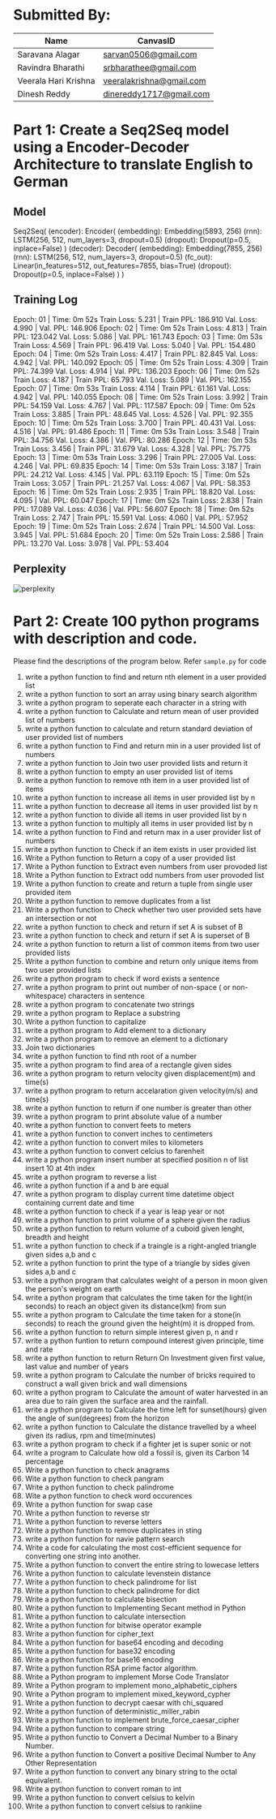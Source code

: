 # Submitted By:

| **Name**                  |  **CanvasID**                                                                    									             |
|---------------------------|----------------------------------------------------------------------------------------------------------------------------------------------------------------|
| Saravana Alagar           | sarvan0506@gmail.com                                                                                      |
| Ravindra Bharathi         | srbharathee@gmail.com                                                               									    |
| Veerala Hari Krishna      | veeralakrishna@gmail.com                                                            									    |
| Dinesh Reddy              | dinereddy1717@gmail.com                                                             									    |

# Part 1: Create a Seq2Seq model using a Encoder-Decoder Architecture to translate English to German

## Model

Seq2Seq(
  (encoder): Encoder(
    (embedding): Embedding(5893, 256)
    (rnn): LSTM(256, 512, num_layers=3, dropout=0.5)
    (dropout): Dropout(p=0.5, inplace=False)
  )
  (decoder): Decoder(
    (embedding): Embedding(7855, 256)
    (rnn): LSTM(256, 512, num_layers=3, dropout=0.5)
    (fc_out): Linear(in_features=512, out_features=7855, bias=True)
    (dropout): Dropout(p=0.5, inplace=False)
  )
)

## Training Log

Epoch: 01 | Time: 0m 52s
	Train Loss: 5.231 | Train PPL: 186.910
	 Val. Loss: 4.990 |  Val. PPL: 146.906
Epoch: 02 | Time: 0m 52s
	Train Loss: 4.813 | Train PPL: 123.042
	 Val. Loss: 5.086 |  Val. PPL: 161.743
Epoch: 03 | Time: 0m 53s
	Train Loss: 4.569 | Train PPL:  96.419
	 Val. Loss: 5.040 |  Val. PPL: 154.480
Epoch: 04 | Time: 0m 52s
	Train Loss: 4.417 | Train PPL:  82.845
	 Val. Loss: 4.942 |  Val. PPL: 140.092
Epoch: 05 | Time: 0m 52s
	Train Loss: 4.309 | Train PPL:  74.399
	 Val. Loss: 4.914 |  Val. PPL: 136.203
Epoch: 06 | Time: 0m 52s
	Train Loss: 4.187 | Train PPL:  65.793
	 Val. Loss: 5.089 |  Val. PPL: 162.155
Epoch: 07 | Time: 0m 53s
	Train Loss: 4.114 | Train PPL:  61.161
	 Val. Loss: 4.942 |  Val. PPL: 140.055
Epoch: 08 | Time: 0m 52s
	Train Loss: 3.992 | Train PPL:  54.159
	 Val. Loss: 4.767 |  Val. PPL: 117.587
Epoch: 09 | Time: 0m 52s
	Train Loss: 3.885 | Train PPL:  48.645
	 Val. Loss: 4.526 |  Val. PPL:  92.355
Epoch: 10 | Time: 0m 52s
	Train Loss: 3.700 | Train PPL:  40.431
	 Val. Loss: 4.516 |  Val. PPL:  91.486
Epoch: 11 | Time: 0m 53s
	Train Loss: 3.548 | Train PPL:  34.756
	 Val. Loss: 4.386 |  Val. PPL:  80.286
Epoch: 12 | Time: 0m 53s
	Train Loss: 3.456 | Train PPL:  31.679
	 Val. Loss: 4.328 |  Val. PPL:  75.775
Epoch: 13 | Time: 0m 53s
	Train Loss: 3.296 | Train PPL:  27.005
	 Val. Loss: 4.246 |  Val. PPL:  69.835
Epoch: 14 | Time: 0m 53s
	Train Loss: 3.187 | Train PPL:  24.212
	 Val. Loss: 4.145 |  Val. PPL:  63.119
Epoch: 15 | Time: 0m 52s
	Train Loss: 3.057 | Train PPL:  21.257
	 Val. Loss: 4.067 |  Val. PPL:  58.353
Epoch: 16 | Time: 0m 52s
	Train Loss: 2.935 | Train PPL:  18.820
	 Val. Loss: 4.095 |  Val. PPL:  60.047
Epoch: 17 | Time: 0m 52s
	Train Loss: 2.838 | Train PPL:  17.089
	 Val. Loss: 4.036 |  Val. PPL:  56.607
Epoch: 18 | Time: 0m 52s
	Train Loss: 2.747 | Train PPL:  15.591
	 Val. Loss: 4.060 |  Val. PPL:  57.952
Epoch: 19 | Time: 0m 52s
	Train Loss: 2.674 | Train PPL:  14.500
	 Val. Loss: 3.945 |  Val. PPL:  51.684
Epoch: 20 | Time: 0m 52s
	Train Loss: 2.586 | Train PPL:  13.270
	 Val. Loss: 3.978 |  Val. PPL:  53.404

## Perplexity

![perplexity](assets/perplexity.png)


# Part 2: Create 100 python programs with description and code.

Please find the descriptions of the program below. Refer `sample.py` for code

1. write a python function to find and return nth element in a user provided list
2. write a python function to sort an array using binary search algorithm
3. write a python program to seperate each character in a string with <space>
4. write a python function to Calculate and return mean of user provided list of numbers
5. write a python function to calculate and return standard deviation of user provided list of numbers 
6. write a python function to Find and return min in a user provided list of numbers
7. write a python function to Join two user provided lists and return it
8. write a python function to empty an user provided list of items
9. write a python function to remove nth item in a user provided list of items 
10. write a python function to increase all items in user provided list by n
11. write a python function to decrease all items in user provided list by n
12. write a python function to divide all items in user provided list by n
13. write a python function to multiply all items in user provided list by n
14. write a python function to Find and return max in a user provider list of numbers
15. write a python function to Check if an item exists in user provided list
16. Write a Python function to Return a copy of a user provided list
17. Write a Python function to Extract even numbers from user provoded list 
18. Write a Python function to Extract odd numbers from user provoded list 
19. Write a python function to create and return a tuple from single user provided item
20. Write a python function to remove duplicates from a list
21. Write a python function to Check whether two user provided sets have an intersection or not
22. write a python function to check and return if set A is subset of B
23. write a python function to check and return if set A is superset of B
24. write a python function to return a list of common items from two user provided lists 
25. Write a python function to combine and return only unique items from two user provided lists 
26. write a python program to check if word exists a sentence
27. write a python program to print out number of non-space ( or non-whitespace) characters in sentence 
28. write a python program to concatenate two strings 
29. write a python program to Replace a substring
30. Write a python function to capitalize
31. write a python program to Add element to a dictionary
32. write a python program to remove an element to a dictionary
33. Join two dictionaries
34. write a python function to find nth root of a number
35. write a python program to find area of a rectangle given sides
36. write a python program to return velocity given displacement(m) and time(s)
37. write a python program to return accelaration given velocity(m/s) and time(s)
38. write a python function to return if one number is greater than other
39. write a python program to print absolute value of a number
40. write a python function to convert feets to meters
41. write a python function to convert inches to centimeters
42. write a python function to convert miles to kilometers
43. write a python function to convert celcius to farenheit
44. write a python program insert number at specified position n of list
insert 10 at 4th index  
45. write a python program to reverse a list
46. write a python function if a and b are equal
47. write a python program to display current time
datetime object containing current date and time
48. write a python function to check if a year is leap year or not
49. write a python function to print volume of a sphere given the radius
50. write a python function to return volume of a cuboid given lenght, breadth and height
51. write a python function to check if a traingle is a right-angled triangle given sides a,b and c
52. write a python function to print the type of a triangle by sides given sides a,b and c
53. write a python program that calculates weight of a person in moon given the person's weight on earth
54. write a python program that calculates the time taken for the light(in seconds) to reach an object given its distance(km) from sun
55. write a python program to Calculate the time taken for a stone(in seconds) to reach the ground given the height(m) it is dropped from.
56. write a python function to return simple interest given p, n and r
57. write a python funtion to return compound interest given principle, time and rate
58. write a python function to return Return On Investment given first value, last value and number of years
59. write a python program to Calculate the number of bricks required to construct a wall given brick and wall dimensions
60. write a python program to Calculate the amount of water harvested in an area due to rain given the surface area and the rainfall.
61. write a python program to Calculate the time left for sunset(hours) given the angle of sun(degrees) from the horizon
62. write a python function to Calculate the distance travelled by a wheel given its radius, rpm and time(minutes)
63. write a python program to check if a fighter jet is super sonic or not
64. write a program to Calculate how old a fossil is, given its Carbon 14 percentage
65. Write a python function to check anagrams
66. Wite a python function to check pangram
67. Write a python function to check palindrome
68. Wite a python function to check word occurences
69. Write a python function for swap case
70. Write a python function to reverse str
71. Write a python function to reverse letters
72. Write a python function to remove duplicates in sting
73. write a python function for navie pattern search
74. Write a code for calculating the most cost-efficient sequence for converting one string into another.
75. Write a python function to convert the entire string to lowecase letters
76. Write a python function to calculate levenstein distance
77. Write a python function to check palindrome for list
78. Write a python function to check palindrome for dict
79. Write a python function to calculate bisection
80. Write a python function to Implementing Secant method in Python
81. Write a python function to calculate intersection
82. Write a python function for bitwise operator example
83. Write a python function for cipher_text
84. Write a python function for base64 encoding and decoding
85. Write a python function for base32 encoding
86. Write a python function for base16 encoding
87. Write a python function RSA prime factor algorithm.
88. Write a Python program to implement Morse Code Translator
89. Write a Python program to implement mono_alphabetic_ciphers
90. Write a Python program to implement mixed_keyword_cypher
91. Write a python function to decrypt caesar with chi_squared
92. Write a python function of deterministic_miller_rabin
93. Write a python function to implement brute_force_caesar_cipher
94. Write a python function to compare string
95. Write a python functio to Convert a Decimal Number to a Binary Number.
96. Write a python function to Convert a positive Decimal Number to Any Other Representation
97. Write a python function to convert any binary string to the octal equivalent.
98. Write a python function to convert roman to int
99. Write a python function to convert celsius to kelvin
100. Write a python function to convert celsius to rankiine
